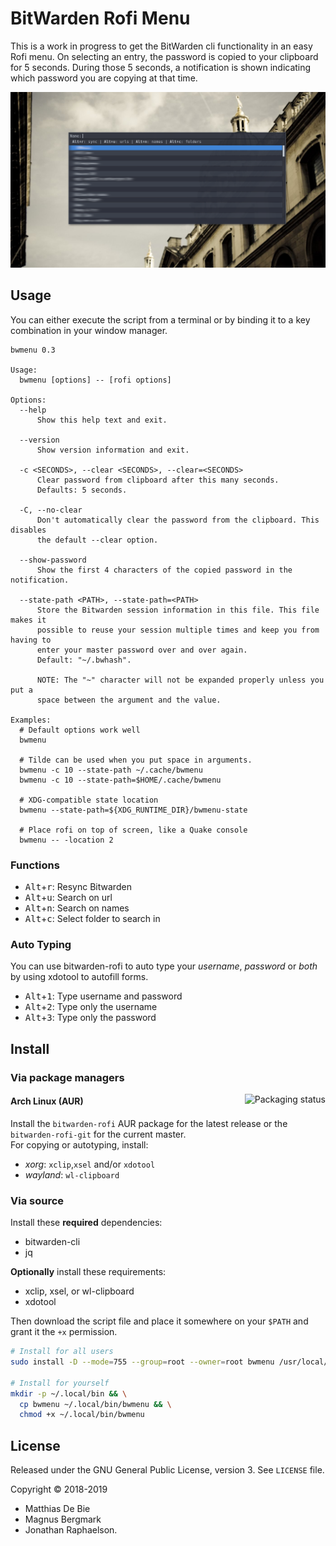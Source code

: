 # BitWarden Rofi Menu

This is a work in progress to get the BitWarden cli functionality in an easy Rofi menu.
On selecting an entry, the password is copied to your clipboard for 5 seconds.
During those 5 seconds, a notification is shown indicating which password you
are copying at that time.

![bitwarden-rofi](img/screenshot1.png)

## Usage

You can either execute the script from a terminal or by binding it to a key
combination in your window manager.

```
bwmenu 0.3

Usage:
  bwmenu [options] -- [rofi options]

Options:
  --help
      Show this help text and exit.

  --version
      Show version information and exit.

  -c <SECONDS>, --clear <SECONDS>, --clear=<SECONDS>
      Clear password from clipboard after this many seconds.
      Defaults: 5 seconds.

  -C, --no-clear
      Don't automatically clear the password from the clipboard. This disables
      the default --clear option.

  --show-password
      Show the first 4 characters of the copied password in the notification.

  --state-path <PATH>, --state-path=<PATH>
      Store the Bitwarden session information in this file. This file makes it
      possible to reuse your session multiple times and keep you from having to
      enter your master password over and over again.
      Default: "~/.bwhash".

      NOTE: The "~" character will not be expanded properly unless you put a
      space between the argument and the value.

Examples:
  # Default options work well
  bwmenu

  # Tilde can be used when you put space in arguments.
  bwmenu -c 10 --state-path ~/.cache/bwmenu
  bwmenu -c 10 --state-path=$HOME/.cache/bwmenu

  # XDG-compatible state location
  bwmenu --state-path=${XDG_RUNTIME_DIR}/bwmenu-state

  # Place rofi on top of screen, like a Quake console
  bwmenu -- -location 2
```


### Functions

  - <kbd>Alt</kbd>+<kbd>r</kbd>: Resync Bitwarden
  - <kbd>Alt</kbd>+<kbd>u</kbd>: Search on url
  - <kbd>Alt</kbd>+<kbd>n</kbd>: Search on names
  - <kbd>Alt</kbd>+<kbd>c</kbd>: Select folder to search in

### Auto Typing
You can use bitwarden-rofi to auto type your *username*, *password* or *both* by using xdotool to autofill forms.
  - <kbd>Alt</kbd>+<kbd>1</kbd>: Type username and password
  - <kbd>Alt</kbd>+<kbd>2</kbd>: Type only the username
  - <kbd>Alt</kbd>+<kbd>3</kbd>: Type only the password


## Install

### Via package managers

<a href="https://repology.org/metapackage/bitwarden-rofi/versions">
  <img src="https://repology.org/badge/vertical-allrepos/bitwarden-rofi.svg" alt="Packaging status" align="right">
</a>

#### Arch Linux (AUR)

Install the `bitwarden-rofi` AUR package for the latest release or the `bitwarden-rofi-git` for the current master.  
For copying or autotyping, install:
- *xorg*: `xclip`,`xsel` and/or `xdotool` 
- *wayland*: `wl-clipboard`

### Via source

Install these **required** dependencies:

- bitwarden-cli
- jq

**Optionally** install these requirements:
- xclip, xsel, or wl-clipboard
- xdotool

Then download the script file and place it somewhere on your `$PATH` and grant it
the `+x` permission.

```bash
# Install for all users
sudo install -D --mode=755 --group=root --owner=root bwmenu /usr/local/bin/bwmenu

# Install for yourself
mkdir -p ~/.local/bin && \
  cp bwmenu ~/.local/bin/bwmenu && \
  chmod +x ~/.local/bin/bwmenu
```

## License

Released under the GNU General Public License, version 3. See `LICENSE` file.

Copyright © 2018-2019
  * Matthias De Bie
  * Magnus Bergmark
  * Jonathan Raphaelson.
